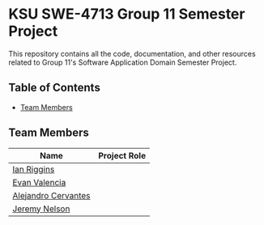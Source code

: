 # KSU SWE-4713 Group 11 Semester Project

This repository contains all the code, documentation, and other resources related to Group 11's Software Application Domain Semester Project.

## Table of Contents
- [Team Members](#Team-Members)

## Team Members

| Name | Project Role |
| ---- | ------------ |
| [Ian Riggins](https://github.com/Riggs275)          | |
| [Evan Valencia](https://github.com/Evalenc6)        | |
| [Alejandro Cervantes](https://github.com/Acervan5)  | |
| [Jeremy Nelson](https://github.com/Jerm24)          | |
